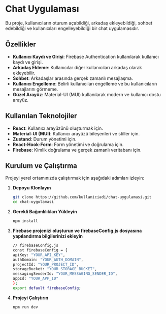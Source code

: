 # Chat Uygulaması

Bu proje, kullanıcıların oturum açabildiği, arkadaş ekleyebildiği, sohbet edebildiği ve kullanıcıları engelleyebildiği bir chat uygulamasıdır.


## Özellikler

- **Kullanıcı Kaydı ve Girişi**: Firebase Authentication kullanılarak kullanıcı kaydı ve girişi.
- **Arkadaş Ekleme**: Kullanıcılar diğer kullanıcıları arkadaş olarak ekleyebilir.
- **Sohbet**: Arkadaşlar arasında gerçek zamanlı mesajlaşma.
- **Kullanıcı Engelleme**: Belirli kullanıcıları engelleme ve bu kullanıcıların mesajlarını görmeme.
- **Güzel Arayüz**: Material-UI (MUI) kullanılarak modern ve kullanıcı dostu arayüz.


## Kullanılan Teknolojiler

- **React**: Kullanıcı arayüzünü oluşturmak için.
- **Material-UI (MUI)**: Kullanıcı arayüzü bileşenleri ve stiller için.
- **Zustand**: Durum yönetimi için.
- **React-Hook-Form**: Form yönetimi ve doğrulama için.
- **Firebase**: Kimlik doğrulama ve gerçek zamanlı veritabanı için.

## Kurulum ve Çalıştırma

Projeyi yerel ortamınızda çalıştırmak için aşağıdaki adımları izleyin:

1. **Depoyu Klonlayın**
   
   ```bash
   git clone https://github.com/kullaniciadi/chat-uygulamasi.git
   cd chat-uygulamasi
3. **Gerekli Bağımlılıkları Yükleyin**

   ```bash
   npm install
4. **Firebase projenizi oluşturun ve firebaseConfig.js dosyasına yapılandırma bilgilerinizi ekleyin**
   
      ```bash
      // firebaseConfig.js
      const firebaseConfig = {
      apiKey: "YOUR_API_KEY",
      authDomain: "YOUR_AUTH_DOMAIN",
      projectId: "YOUR_PROJECT_ID",
      storageBucket: "YOUR_STORAGE_BUCKET",
      messagingSenderId: "YOUR_MESSAGING_SENDER_ID",
      appId: "YOUR_APP_ID"
     };
    export default firebaseConfig;

6. **Projeyi Çalıştırın**
   
   ```bash
   npm run dev

